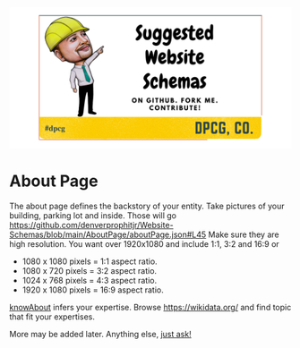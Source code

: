 ![Website Schemas](../website-schemas.png)
# About Page
The about page defines the backstory of your entity. Take pictures of your building, parking lot and inside. Those will go https://github.com/denverprophitjr/Website-Schemas/blob/main/AboutPage/aboutPage.json#L45 Make sure they are high resolution. You want over 1920x1080 and include 1:1, 3:2 and 16:9 or
* 1080 x 1080 pixels = 1:1 aspect ratio.
* 1080 x 720 pixels = 3:2 aspect ratio.
* 1024 x 768 pixels = 4:3 aspect ratio.
* 1920 x 1080 pixels = 16:9 aspect ratio.

[knowAbout](https://github.com/denverprophitjr/Website-Schemas/blob/main/AboutPage/aboutPage.json#L9) infers your expertise. Browse https://wikidata.org/ and find topic that fit your expertises.

More may be added later. Anything else, [just ask!](https://github.com/denverprophitjr/Website-Scemas/discussions "Ask Questions")
